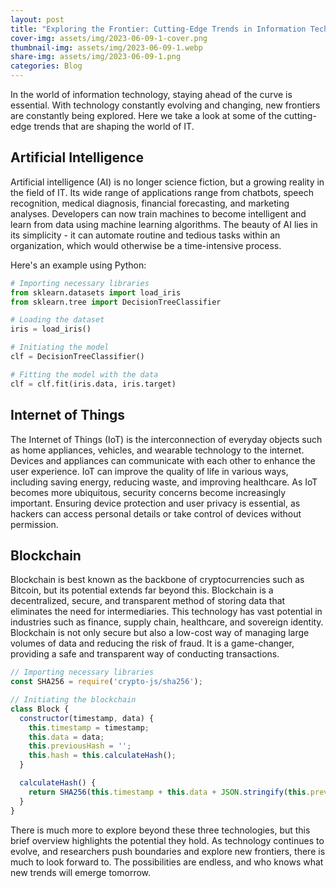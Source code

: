 ```yaml
---
layout: post
title: "Exploring the Frontier: Cutting-Edge Trends in Information Technology"
cover-img: assets/img/2023-06-09-1-cover.png
thumbnail-img: assets/img/2023-06-09-1.webp
share-img: assets/img/2023-06-09-1.png
categories: Blog
---
```


In the world of information technology, staying ahead of the curve is essential. With technology constantly evolving and changing, new frontiers are constantly being explored. Here we take a look at some of the cutting-edge trends that are shaping the world of IT.

## Artificial Intelligence

Artificial intelligence (AI) is no longer science fiction, but a growing reality in the field of IT. Its wide range of applications range from chatbots, speech recognition, medical diagnosis, financial forecasting, and marketing analyses. Developers can now train machines to become intelligent and learn from data using machine learning algorithms. The beauty of AI lies in its simplicity - it can automate routine and tedious tasks within an organization, which would otherwise be a time-intensive process.

Here's an example using Python:

```python
# Importing necessary libraries
from sklearn.datasets import load_iris
from sklearn.tree import DecisionTreeClassifier

# Loading the dataset
iris = load_iris()

# Initiating the model
clf = DecisionTreeClassifier()

# Fitting the model with the data
clf = clf.fit(iris.data, iris.target)
```

## Internet of Things

The Internet of Things (IoT) is the interconnection of everyday objects such as home appliances, vehicles, and wearable technology to the internet. Devices and appliances can communicate with each other to enhance the user experience. IoT can improve the quality of life in various ways, including saving energy, reducing waste, and improving healthcare. As IoT becomes more ubiquitous, security concerns become increasingly important. Ensuring device protection and user privacy is essential, as hackers can access personal details or take control of devices without permission.

## Blockchain

Blockchain is best known as the backbone of cryptocurrencies such as Bitcoin, but its potential extends far beyond this. Blockchain is a decentralized, secure, and transparent method of storing data that eliminates the need for intermediaries. This technology has vast potential in industries such as finance, supply chain, healthcare, and sovereign identity. Blockchain is not only secure but also a low-cost way of managing large volumes of data and reducing the risk of fraud. It is a game-changer, providing a safe and transparent way of conducting transactions.

```javascript
// Importing necessary libraries
const SHA256 = require('crypto-js/sha256');

// Initiating the blockchain
class Block {
  constructor(timestamp, data) {
    this.timestamp = timestamp;
    this.data = data;
    this.previousHash = '';
    this.hash = this.calculateHash();
  }

  calculateHash() {
    return SHA256(this.timestamp + this.data + JSON.stringify(this.previousHash)).toString();
  }
}
```

There is much more to explore beyond these three technologies, but this brief overview highlights the potential they hold. As technology continues to evolve, and researchers push boundaries and explore new frontiers, there is much to look forward to. The possibilities are endless, and who knows what new trends will emerge tomorrow.